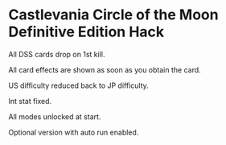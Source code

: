 # Castlevania Circle of the Moon Definitive Edition Hack

All DSS cards drop on 1st kill.

All card effects are shown as soon as you obtain the card.

US difficulty reduced back to JP difficulty.

Int stat fixed.

All modes unlocked at start.

Optional version with auto run enabled.
